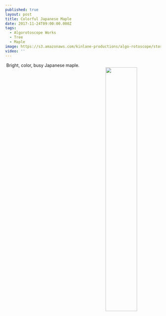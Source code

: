 ```yaml
---
published: true
layout: post
title: Colorful Japanese Maple
date: 2017-11-24T09:00:00.000Z
tags:
  - Algorotoscope Works
  - Tree
  - Maple
image: https://s3.amazonaws.com/kinlane-productions/algo-rotoscope/stories-new/45_78_800_500_0_max_0_1_-5.jpg
video: ''
---
```

<p align="center"><img src="{{ page.image }}" width="45%" align="right" style="padding: 15px;" /></p>
<center>Bright, color, busy Japanese maple.</center>
